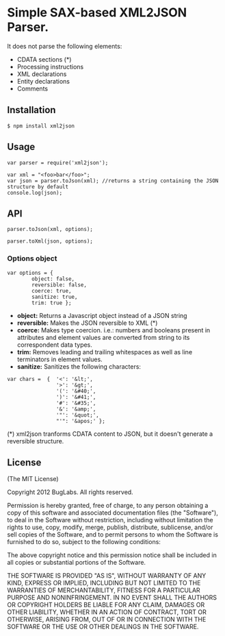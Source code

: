 # Simple SAX-based XML2JSON Parser.

It does not parse the following elements: 

* CDATA sections (*)
* Processing instructions
* XML declarations
* Entity declarations
* Comments

## Installation
```
$ npm install xml2json
```

## Usage 
```
var parser = require('xml2json');

var xml = "<foo>bar</foo>";
var json = parser.toJson(xml); //returns a string containing the JSON structure by default
console.log(json);
```
## API

```
parser.toJson(xml, options);
```
```
parser.toXml(json, options);
```

### Options object

```
var options = {
        object: false,
        reversible: false,
        coerce: true,
        sanitize: true,
        trim: true };
```

* **object:** Returns a Javascript object instead of a JSON string
* **reversible:** Makes the JSON reversible to XML (*)
* **coerce:** Makes type coercion. i.e.: numbers and booleans present in attributes and element values are converted from string to its correspondent data types.
* **trim:** Removes leading and trailing whitespaces as well as line terminators in element values.
* **sanitize:** Sanitizes the following characters:

```
var chars =  {  '<': '&lt;',
                '>': '&gt;',
                '(': '&#40;',
                ')': '&#41;',
                '#': '&#35;',
                '&': '&amp;',
                '"': '&quot;',
                "'": '&apos;' };
```




(*) xml2json tranforms CDATA content to JSON, but it doesn't generate a reversible structure.

## License
(The MIT License)

Copyright 2012 BugLabs. All rights reserved.

Permission is hereby granted, free of charge, to any person obtaining a copy
of this software and associated documentation files (the "Software"), to
deal in the Software without restriction, including without limitation the
rights to use, copy, modify, merge, publish, distribute, sublicense, and/or
sell copies of the Software, and to permit persons to whom the Software is
furnished to do so, subject to the following conditions:

The above copyright notice and this permission notice shall be included in
all copies or substantial portions of the Software.

THE SOFTWARE IS PROVIDED "AS IS", WITHOUT WARRANTY OF ANY KIND, EXPRESS OR
IMPLIED, INCLUDING BUT NOT LIMITED TO THE WARRANTIES OF MERCHANTABILITY,
FITNESS FOR A PARTICULAR PURPOSE AND NONINFRINGEMENT. IN NO EVENT SHALL THE
AUTHORS OR COPYRIGHT HOLDERS BE LIABLE FOR ANY CLAIM, DAMAGES OR OTHER
LIABILITY, WHETHER IN AN ACTION OF CONTRACT, TORT OR OTHERWISE, ARISING
FROM, OUT OF OR IN CONNECTION WITH THE SOFTWARE OR THE USE OR OTHER DEALINGS
IN THE SOFTWARE.